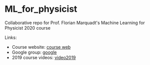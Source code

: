 # ML_for_physicist
Collaborative repo for Prof. Florian Marquadt's Machine Learning for Physicist 2020 course

Links:
* Course website: [course web](https://pad.gwdg.de/s/HJtiTE__U)
* Google group: [google](https://groups.google.com/forum/?utm_medium=email&utm_source=footer#!forum/machine-learning-for-physicists)
* 2019 course videos: [video2019](https://podcasts.apple.com/us/podcast/id1490099216)
